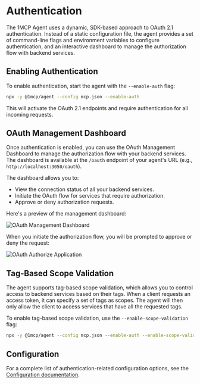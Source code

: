 # Authentication

The 1MCP Agent uses a dynamic, SDK-based approach to OAuth 2.1 authentication. Instead of a static configuration file, the agent provides a set of command-line flags and environment variables to configure authentication, and an interactive dashboard to manage the authorization flow with backend services.

## Enabling Authentication

To enable authentication, start the agent with the `--enable-auth` flag:

```bash
npx -y @1mcp/agent --config mcp.json --enable-auth
```

This will activate the OAuth 2.1 endpoints and require authentication for all incoming requests.

## OAuth Management Dashboard

Once authentication is enabled, you can use the OAuth Management Dashboard to manage the authorization flow with your backend services. The dashboard is available at the `/oauth` endpoint of your agent's URL (e.g., `http://localhost:3050/oauth`).

The dashboard allows you to:

- View the connection status of all your backend services.
- Initiate the OAuth flow for services that require authorization.
- Approve or deny authorization requests.

Here's a preview of the management dashboard:

![OAuth Management Dashboard](/images/auth-management.png)

When you initiate the authorization flow, you will be prompted to approve or deny the request:

![OAuth Authorize Application](/images/oauth-authorize-application.png)

## Tag-Based Scope Validation

The agent supports tag-based scope validation, which allows you to control access to backend services based on their tags. When a client requests an access token, it can specify a set of tags as scopes. The agent will then only allow the client to access services that have all the requested tags.

To enable tag-based scope validation, use the `--enable-scope-validation` flag:

```bash
npx -y @1mcp/agent --config mcp.json --enable-auth --enable-scope-validation
```

## Configuration

For a complete list of authentication-related configuration options, see the [Configuration documentation](/guide/configuration).
